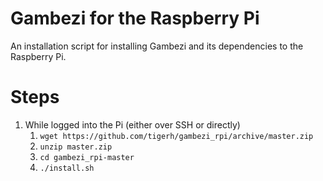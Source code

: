 # Gambezi for the Raspberry Pi

An installation script for installing Gambezi and its dependencies to the Raspberry Pi.

# Steps

1. While logged into the Pi (either over SSH or directly)
   1. `wget https://github.com/tigerh/gambezi_rpi/archive/master.zip`
   2. `unzip master.zip`
   3. `cd gambezi_rpi-master`
   4. `./install.sh`
